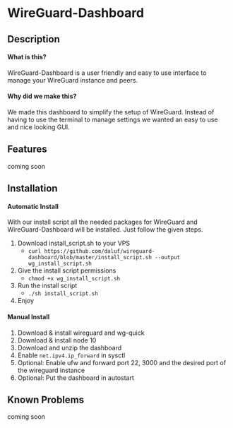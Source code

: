 # WireGuard-Dashboard

## Description

#### What is this?
WireGuard-Dashboard is a user friendly and easy to use interface to manage your WireGuard instance and peers.

#### Why did we make this?
We made this dashboard to simplify the setup of WireGuard. Instead of having to use the terminal to manage settings we wanted an easy to use and nice looking GUI.

## Features

coming soon

## Installation

#### Automatic Install

With our install script all the needed packages for WireGuard and WireGuard-Dashboard will be installed. Just follow the given steps.

1. Download install_script.sh to your VPS
	* `curl https://github.com/daluf/wireguard-dashboard/blob/master/install_script.sh --output wg_install_script.sh`
2. Give the install script permissions
	* `chmod +x wg_install_script.sh`
3. Run the install script
	* `./sh install_script.sh`
4. Enjoy

#### Manual Install

1. Download & install wireguard and wg-quick
2. Download & install node 10
2. Download and unzip the dashboard
3. Enable `net.ipv4.ip_forward` in sysctl
4. Optional: Enable ufw and forward port 22, 3000 and the desired port of the wireguard instance
5. Optional: Put the dashboard in autostart

## Known Problems

coming soon
